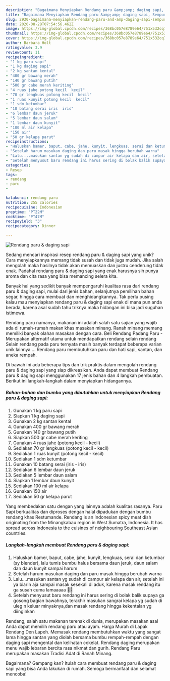 ```yaml
---
description: "Bagaimana Menyiapkan Rendang paru &amp;amp; daging sapi, Sempurna"
title: "Bagaimana Menyiapkan Rendang paru &amp;amp; daging sapi, Sempurna"
slug: 2930-bagaimana-menyiapkan-rendang-paru-and-amp-daging-sapi-sempurna
date: 2020-08-28T07:54:56.462Z
image: https://img-global.cpcdn.com/recipes/368bc057e8789e64/751x532cq70/rendang-paru-daging-sapi-foto-resep-utama.jpg
thumbnail: https://img-global.cpcdn.com/recipes/368bc057e8789e64/751x532cq70/rendang-paru-daging-sapi-foto-resep-utama.jpg
cover: https://img-global.cpcdn.com/recipes/368bc057e8789e64/751x532cq70/rendang-paru-daging-sapi-foto-resep-utama.jpg
author: Barbara Holt
ratingvalue: 3.9
reviewcount: 11
recipeingredient:
- "1 kg paru sapi"
- "1 kg daging sapi"
- "2 kg santan kental"
- "400 gr bawang merah"
- "140 gr bawang putih"
- "500 gr cabe merah keriting"
- "4 ruas jahe potong kecil  kecil"
- "70 gr lengkuas potong kecil  kecil"
- "1 ruas kunyit potong kecil  kecil"
- "1 sdm ketumbar"
- "10 batang serai iris  iris"
- "6 lembar daun jeruk"
- "5 lembar daun salam"
- "1 lembar daun kunyit"
- "100 ml air kelapa"
- "150 air"
- "50 gr kelapa parut"
recipeinstructions:
- "Haluskan bamer, baput, cabe, jahe, kunyit, lengkuas, serai dan ketumbar (sy blender), lalu tumis bumbu halus bersama daun jeruk, daun salam dan daun kunyit sampai harum"
- "Setelah harum masukan daging dan paru masak hingga berubah warna"
- "Lalu....masukan santan yg sudah di campur air kelapa dan air, setelah ini ya biarin aja sampai masak sesekali di aduk, karena masak rendang itu ga susah cuma lamaaaaa 🤣🤣"
- "Setelah menyusut baru rendang ini harus sering di bolak balik supaya ga gosong bagian bawahnya, terakhir masukan sangrai kelapa yg sudah di uleg n keluar minyaknya,dan masak rendang hingga kekentalan yg diinginkan"
categories:
- Resep
tags:
- rendang
- paru
- 

katakunci: rendang paru  
nutrition: 255 calories
recipecuisine: Indonesian
preptime: "PT22M"
cooktime: "PT47M"
recipeyield: "3"
recipecategory: Dinner

---
```



![Rendang paru &amp; daging sapi](https://img-global.cpcdn.com/recipes/368bc057e8789e64/751x532cq70/rendang-paru-daging-sapi-foto-resep-utama.jpg)

Sedang mencari inspirasi resep rendang paru &amp; daging sapi yang unik? Cara menyiapkannya memang tidak susah dan tidak juga mudah. Jika salah mengolah maka hasilnya tidak akan memuaskan dan justru cenderung tidak enak. Padahal rendang paru &amp; daging sapi yang enak harusnya sih punya aroma dan cita rasa yang bisa memancing selera kita.

Banyak hal yang sedikit banyak mempengaruhi kualitas rasa dari rendang paru &amp; daging sapi, mulai dari jenis bahan, selanjutnya pemilihan bahan segar, hingga cara membuat dan menghidangkannya. Tak perlu pusing kalau mau menyiapkan rendang paru &amp; daging sapi enak di mana pun anda berada, karena asal sudah tahu triknya maka hidangan ini bisa jadi suguhan istimewa.

Rendang paru namanya, makanan ini adalah salah satu sajian yang wajib ada di rumah-rumah makan khas masakan minang. Ranah minang memang memiliki banyak olahan masakan dengan cara. Beli Rendang Padang Paru - Merupakan alternatif utama untuk mendapatkan rendang selain rendang Selain rendang pada paru ternyata masih banyak terdapat beberapa varian unik lainnya … Rendang paru membutuhkan paru dan hati sapi, santan, dan aneka rempah.


Di bawah ini ada beberapa tips dan trik praktis dalam mengolah rendang paru &amp; daging sapi yang siap dikreasikan. Anda dapat membuat Rendang paru &amp; daging sapi menggunakan 17 jenis bahan dan 4 langkah pembuatan. Berikut ini langkah-langkah dalam menyiapkan hidangannya.

<!--inarticleads1-->

##### Bahan-bahan dan bumbu yang dibutuhkan untuk menyiapkan Rendang paru &amp; daging sapi:

1. Gunakan 1 kg paru sapi
1. Siapkan 1 kg daging sapi
1. Gunakan 2 kg santan kental
1. Gunakan 400 gr bawang merah
1. Gunakan 140 gr bawang putih
1. Siapkan 500 gr cabe merah keriting
1. Gunakan 4 ruas jahe (potong kecil - kecil)
1. Sediakan 70 gr lengkuas (potong kecil - kecil)
1. Sediakan 1 ruas kunyit (potong kecil - kecil)
1. Sediakan 1 sdm ketumbar
1. Gunakan 10 batang serai (iris - iris)
1. Sediakan 6 lembar daun jeruk
1. Sediakan 5 lembar daun salam
1. Siapkan 1 lembar daun kunyit
1. Sediakan 100 ml air kelapa
1. Gunakan 150 air
1. Sediakan 50 gr kelapa parut


Yang membedakan satu dengan yang lainnya adalah kualitas rasanya. Paru Sapi berkualitas dan diproses dengan halal dipadukan dengan bumbu rendang khas Restumande. Rendang is an Indonesian spicy meat dish originating from the Minangkabau region in West Sumatra, Indonesia. It has spread across Indonesia to the cuisines of neighbouring Southeast Asian countries. 

<!--inarticleads2-->

##### Langkah-langkah membuat Rendang paru &amp; daging sapi:

1. Haluskan bamer, baput, cabe, jahe, kunyit, lengkuas, serai dan ketumbar (sy blender), lalu tumis bumbu halus bersama daun jeruk, daun salam dan daun kunyit sampai harum
1. Setelah harum masukan daging dan paru masak hingga berubah warna
1. Lalu....masukan santan yg sudah di campur air kelapa dan air, setelah ini ya biarin aja sampai masak sesekali di aduk, karena masak rendang itu ga susah cuma lamaaaaa 🤣🤣
1. Setelah menyusut baru rendang ini harus sering di bolak balik supaya ga gosong bagian bawahnya, terakhir masukan sangrai kelapa yg sudah di uleg n keluar minyaknya,dan masak rendang hingga kekentalan yg diinginkan


Rendang, salah satu makanan terenak di dunia, merupakan masakan asal Anda dapat memilih rendang paru atau ayam. Harga Murah di Lapak Rendang Den Lapeh. Memasak rendang membutuhkan waktu yang sangat lama hingga santan yang diolah bersama bumbu rempah-rempah dengan daging sapi mengental dan kelihatan cokelat. Rendang daging merupakan menu wajib lebaran bercita rasa nikmat dan gurih. Rendang Paru merupakan masakan Tradisi Adat di Ranah Minang. 

Bagaimana? Gampang kan? Itulah cara membuat rendang paru &amp; daging sapi yang bisa Anda lakukan di rumah. Semoga bermanfaat dan selamat mencoba!
